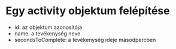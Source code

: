 # Egy activity objektum felépítése
- id: az objektum azonosítója
- name: a tevékenység neve
- secondsToComplete: a tevékenység ideje másodpercben
